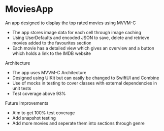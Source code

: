 # MoviesApp
An app designed to display the top rated movies using MVVM-C
 - The app stores image data for each cell through image caching
 - Using UserDefaults and encoded JSON to save, delete and retrieve movies added to the favourites section 
 - Each movie has a detailed view which gives an overview and a button which holds a link to the IMDB website
 
 Architecture 
 - The app uses MVVM-C Architecture
 - Designed using UIKit but can easily be changed to SwiftUI and Combine
 - Use of mocks in testing to cover classes with external dependencies in unit tests
 - Test coverage above 93%
 
 Future Improvements
 - Aim to get 100% test coverage
 - Add snapshot testing
 - Add more movies and seperate them into sections through genre
